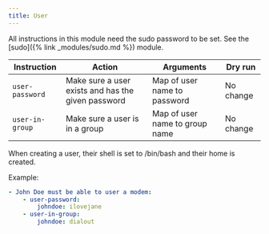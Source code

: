 ```yaml
---
title: User
---
```


All instructions in this module need the sudo password to be set. See the [sudo]({% link _modules/sudo.md %}) module.

| Instruction     | Action                                             | Arguments                      | Dry run   |
| --------------- | -------------------------------------------------- | ------------------------------ | --------- |
| `user-password` | Make sure a user exists and has the given password | Map of user name to password   | No change |
| `user-in-group` | Make sure a user is in a group                     | Map of user name to group name | No change |

When creating a user, their shell is set to /bin/bash and their home is created.

Example:

```yaml
- John Doe must be able to user a modem:
	- user-password:
		johndoe: ilovejane
    - user-in-group:
        johndoe: dialout
```
